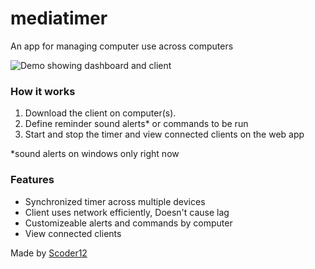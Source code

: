 # mediatimer
An app for managing computer use across computers

![Demo showing dashboard and client](https://totallynotavir.us/i/mimbnc38.png)

### How it works
1. Download the client on computer(s).
2. Define reminder sound alerts* or commands to be run
3. Start and stop the timer and view connected clients on the web app

*sound alerts on windows only right now

### Features
- Synchronized timer across multiple devices
- Client uses network efficiently, Doesn't cause lag
- Customizeable alerts and commands by computer
- View connected clients

Made by [Scoder12](https://scoder12.ml)
